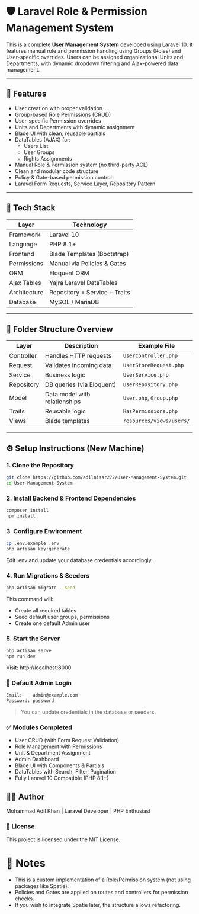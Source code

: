 # 🛡️ Laravel Role & Permission Management System

This is a complete **User Management System** developed using Laravel 10. It features manual role and permission handling using Groups (Roles) and User-specific overrides. Users can be assigned organizational Units and Departments, with dynamic dropdown filtering and Ajax-powered data management.

---

## 🚀 Features

- User creation with proper validation
- Group-based Role Permissions (CRUD)
- User-specific Permission overrides
- Units and Departments with dynamic assignment
- Blade UI with clean, reusable partials
- DataTables (AJAX) for:
    - Users List
    - User Groups
    - Rights Assignments
- Manual Role & Permission system (no third-party ACL)
- Clean and modular code structure
- Policy & Gate-based permission control
- Laravel Form Requests, Service Layer, Repository Pattern

---

## 🧰 Tech Stack

| Layer            | Technology              |
|------------------|--------------------------|
| Framework         | Laravel 10               |
| Language          | PHP 8.1+                 |
| Frontend          | Blade Templates (Bootstrap) |
| Permissions       | Manual via Policies & Gates |
| ORM               | Eloquent ORM             |
| Ajax Tables       | Yajra Laravel DataTables |
| Architecture      | Repository + Service + Traits |
| Database          | MySQL / MariaDB          |

---

## 🧱 Folder Structure Overview

| Layer         | Description                        | Example File               |
|---------------|-------------------------------------|----------------------------|
| Controller     | Handles HTTP requests              | `UserController.php`       |
| Request        | Validates incoming data            | `UserStoreRequest.php`     |
| Service        | Business logic                     | `UserService.php`          |
| Repository     | DB queries (via Eloquent)          | `UserRepository.php`       |
| Model          | Data model with relationships      | `User.php`, `Group.php`    |
| Traits         | Reusable logic                     | `HasPermissions.php`       |
| Views          | Blade templates                    | `resources/views/users/`   |

---

## ⚙️ Setup Instructions (New Machine)

### 1. Clone the Repository

```bash
git clone https://github.com/adilnisar272/User-Management-System.git
cd User-Management-System
```
### 2. Install Backend & Frontend Dependencies

```bash
composer install
npm install
```

### 3. Configure Environment

```bash
cp .env.example .env
php artisan key:generate

```
Edit .env and update your database credentials accordingly.


### 4. Run Migrations & Seeders

```bash
php artisan migrate --seed
```
This command will:

* Create all required tables
* Seed default user groups, permissions
* Create one default Admin user

### 5. Start the Server

```bash
php artisan serve
npm run dev
```
Visit: http://localhost:8000

### 🧪 Default Admin Login
```bash
Email:    admin@example.com
Password: password
```
> You can update credentials in the database or seeders.

### ✅ Modules Completed
* User CRUD (with Form Request Validation)
* Role Management with Permissions
* Unit & Department Assignment
* Admin Dashboard
* Blade UI with Components & Partials
* DataTables with Search, Filter, Pagination
* Fully Laravel 10 Compatible (PHP 8.1+)

## 🧑‍💻 Author
Mohammad Adil Khan | Laravel Developer | PHP Enthusiast

### 📜 License
This project is licensed under the MIT License.

# 📝 Notes
* This is a custom implementation of a Role/Permission system (not using packages like Spatie).
* Policies and Gates are applied on routes and controllers for permission checks.
* If you wish to integrate Spatie later, the structure allows refactoring.
